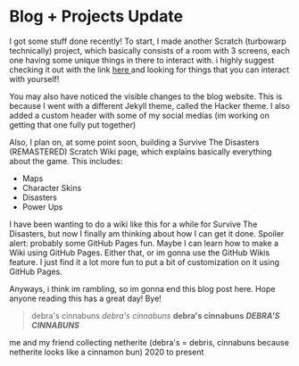 # Blog + Projects Update
I got some stuff done recently! To start, I made another Scratch (turbowarp technically) project, which basically consists of a room with 3 screens, each one having some unique things in there to interact with. i highly suggest checking it out with the link 
[here ](https://dbshorts.github.io/Damians-Room/)
and looking for things that you can interact with yourself!

You may also have noticed the visible changes to the blog website. This is because I went with a different Jekyll theme, called the Hacker theme. I also added a custom header with some of my social medias (im working on getting that one fully put together)

Also, I plan on, at some point soon, building a Survive The Disasters (REMASTERED) Scratch Wiki page, which explains basically everything about the game. This includes:
- Maps
- Character Skins
- Disasters
- Power Ups

I have been wanting to do a wiki like this for a while for Survive The Disasters, but now I finally am thinking about how I can get it done. Spoiler alert: probably some GitHub Pages fun. Maybe I can learn how to make a Wiki using GitHub Pages. Either that, or im gonna use the GitHub Wikis feature. I just find it a lot more fun to put a bit of customization on it using GitHub Pages.

Anyways, i think im rambling, so im gonna end this blog post here. Hope anyone reading this has a great day! Bye!
> debra's cinnabuns *debra's cinnabuns* **debra's cinnabuns** ***DEBRA'S CINNABUNS***

me and my friend collecting netherite (debra's = debris, cinnabuns because netherite looks like a cinnamon bun) 2020 to present

